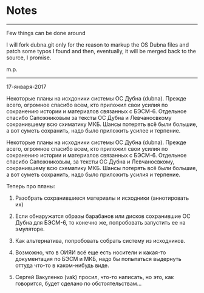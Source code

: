 # Notes

-----------------------------------------------------------------

 Few things can be done around

 I will fork dubna.git  only for the reason to markup the OS Dubna
files and patch some typos I found and then, eventually, it will be 
merged back to the source, I promise. 

m.p. 

------------------------------------------------------------------

17-января-2017

Некоторые планы на исхдоники системы ОС Дубна (dubna).  Прежде всего,
огромное спасибо всем, кто приложил свои усилия по сохранению истории и
материалов связанных с БЭСМ-6.  Отдельное спасибо Сапожниковым за тексты ОС
Дубна и Левчаносвкому сохранившему всю схиматику МКБ.  Шансы потерять всё
были большие, а вот суметь сохранить, надо было приложить усилее и терпение.

Некоторые планы на исходники системы ОС Дубна (dubna).  Прежде всего,
огромное спасибо всем, кто приложил свои усилия по сохранению истории и
материалов связанных с БЭСМ-6.  Отдельное спасибо Сапожниковым, за тексты ОС
Дубна и Левчаносвкому, сохранившему всю схематику МКБ.  Шансы потерять всё
были большие, а вот суметь сохранить, надо было приложить усилия и терпение.

Теперь про планы:

1.  Разобрать сохранившиеся материалы и исходники (аннотировать их)

2.  Если обнаружатся образы барабанов или дисков сохранившие ОС Дубна для
БЭСМ-6, то конечно же, попробовать запустить ее на эмуляторе.

3.  Как альтернатива, попробовать собрать систему из исходников.

4.  Возможно, что в ОИЯИ всё еще есть носители и какая-то документация по
БЭСМ и МКБ, надо бы попытаться выдернуть оттуда что-то в каком-нибудь виде.

5.  Сергей Вакуленко (vak) просил,  что-то написать, но это, как говорится,
будет сделано по обстоятельствам...


 

